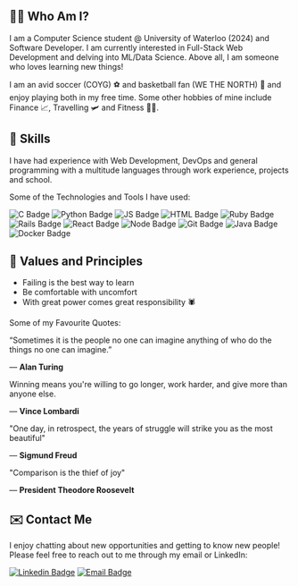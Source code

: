 ## 🧙‍♂️ Who Am I?

I am a Computer Science student @ University of Waterloo (2024) and Software Developer. I am currently interested in Full-Stack Web Development
and delving into ML/Data Science. Above all, I am someone who loves learning new things!

I am an avid soccer (COYG) ⚽️ and basketball fan (WE THE NORTH) 🏀 and enjoy playing both in my free time. Some other hobbies of mine include Finance 📈, Travelling 🛩 and Fitness 💪🏽.  

## 💪 Skills

I have had experience with Web Development, DevOps and general programming with a multitude languages through work experience, projects and school.

Some of the Technologies and Tools I have used:

![C Badge](https://img.shields.io/badge/C/C++-000080?style=flat&logo=c&logoColor=darkgreen)
![Python Badge](https://img.shields.io/badge/Python-FFD43B?style=flat&logo=python&logoColor=darkgreen)
![JS Badge](https://img.shields.io/badge/JavaScript-323330?style=flat&logo=javascript&logoColor=F7DF1E)
![HTML Badge](https://img.shields.io/badge/HTML5-E34F26?style=flat&logo=html5&logoColor=white)
![Ruby Badge](https://img.shields.io/badge/Ruby-CC342D?style=flat&logo=ruby&logoColor=white)
![Rails Badge](https://img.shields.io/badge/Ruby_on_Rails-CC0000?style=flat&logo=ruby-on-rails&logoColor=white)
![React Badge](https://img.shields.io/badge/React.js-20232A?style=flat&logo=react&logoColor=61DAFB)
![Node Badge](https://img.shields.io/badge/Node.js-20232A?style=flat&logo=Node.js&logoColor=339933)
![Git Badge](https://img.shields.io/badge/GIT-E44C30?style=flat&logo=git&logoColor=white)
![Java Badge](https://img.shields.io/badge/Java-1E8CBE?style=flat&logo=Java&logoColor=white)
![Docker Badge](https://img.shields.io/badge/Docker-2CA5E0?style=flat&logo=docker&logoColor=white)

## 🤔 Values and Principles

- Failing is the best way to learn
- Be comfortable with uncomfort
- With great power comes great responsibility 🕷 

Some of my Favourite Quotes:

“Sometimes it is the people no one can imagine anything of who do the things no one can imagine.”

— **Alan Turing**

Winning means you're willing to go longer, work harder, and give more than anyone else. 

—  **Vince Lombardi**

"One day, in retrospect, the years of struggle will strike you as the most beautiful" 

— **Sigmund Freud**

"Comparison is the thief of joy"

— **President Theodore Roosevelt**

## ✉️ Contact Me 

I enjoy chatting about new opportunities and getting to know new people! Please feel free to reach out to me through my email or LinkedIn:

[![Linkedin Badge](https://img.shields.io/badge/-Suvasan-blue?style=flat&logo=Linkedin&logoColor=white)](https://www.linkedin.com/in/suvasank/)
[![Email Badge](https://img.shields.io/badge/s63krish@uwaterloo.ca-D14836?style=flat&logo=gmail&logoColor=white)](mailto:s63krish@uwaterloo.ca)
